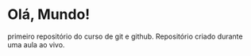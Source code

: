 # Olá, Mundo!
 primeiro repositório do curso de git e github.
 Repositório criado durante uma aula ao vivo.
